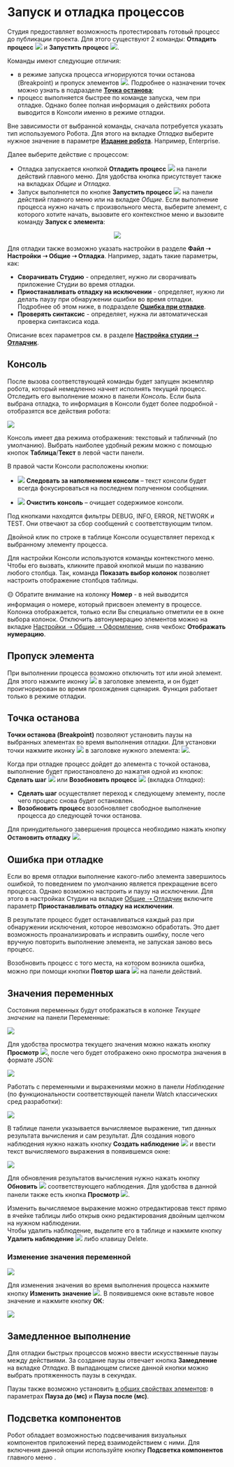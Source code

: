 # Запуск и отладка процессов

Студия предоставляет возможность протестировать готовый процесс до публикации проекта. Для этого существуют 2 команды: **Отладить процесс** ![](<../../../.gitbook/assets/1 (126).png>) и **Запустить процесс** ![](<../../../.gitbook/assets/0 (182).png>).

Команды имеют следующие отличия:
* в режиме запуска процесса игнорируются точки останова (Breakpoint) и пропуск элементов ![](../../../.gitbook/assets/ignore.png). Подробнее о назначении точек можно узнать в подразделе [**Точка останова**](https://docs.primo-rpa.ru/primo-rpa/primo-studio/process/debug#tochka-ostanova);
* процесс выполняется быстрее по команде запуска, чем при отладке. Однако более полная информация о действиях робота выводится в Консоли именно в режиме отладки. 

Вне зависимости от выбранной команды, сначала потребуется указать тип используемого Робота. Для этого на вкладке *Отладка* выберите нужное значение в параметре [**Издание робота**](https://docs.primo-rpa.ru/primo-rpa/primo-robot/intro#izdaniya). Например, Enterprise.

Далее выберите действие с процессом:

* Отладка запускается кнопкой **Отладить процесс** ![](<../../../.gitbook/assets/1 (126).png>) на панели действий главного меню. Для удобства кнопка присутствует также на вкладках *Общие* и *Отладка*. 
* Запуск выполняется по кнопке **Запустить процесс** ![](<../../../.gitbook/assets/0 (182).png>) на панели действий главного меню или на вкладке *Общие*. Если выполнение процесса нужно начать с произвольного места, выберите элемент, с которого хотите начать, вызовите его контекстное меню и вызовите команду **Запуск с элемента**:

<div style="text-align: center;">

![](<../../../.gitbook/assets/image (877).png>)

</div>
  
Для отладки также возможно указать настройки в разделе **Файл ➝ Настройки ➝ Общие ➝ Отладка**. Например, задать такие параметры, как:
* **Сворачивать Студию** - определяет, нужно ли сворачивать приложение Студии во время отладки.
* **Приостанавливать отладку на исключении** - определяет, нужно ли делать паузу при обнаружении ошибки во время отладки. Подробнее об этом ниже, в подразделе [**Ошибка при отладке**](https://docs.primo-rpa.ru/primo-rpa/primo-studio/process/debug#oshibka-pri-otladke).
* **Проверять синтаксис** - определяет, нужна ли автоматическая проверка синтаксиса кода.
 
Описание всех параметров см. в разделе [**Настройка студии ➝ Отладчик**](https://docs.primo-rpa.ru/primo-rpa/primo-studio/settings#otladchik).
  
## Консоль

После вызова соответствующей команды будет запущен экземпляр робота, который немедленно начнет исполнять текущий процесс. Отследить его выполнение можно в панели *Консоль*. Если была выбрана отладка, то информация в Консоли будет более подробной - отобразятся все действия робота:

![](<../../../.gitbook/assets/2 (8).png>)

Консоль имеет два режима отображения: текстовый и табличный (по умолчанию). Выбрать наиболее удобный режим можно с помощью кнопок **Таблица**/**Текст** в левой части панели.
  
В правой части Консоли расположены кнопки:

* ![](<../../../.gitbook/assets/3 (10).png>) **Следовать за наполнением консоли** – текст консоли будет всегда фокусироваться на последнем полученном сообщении.

* ![](<../../../.gitbook/assets/4 (8).png>) **Очистить консоль** – очищает содержимое консоли.

Под кнопками находятся фильтры DEBUG, INFO, ERROR, NETWORK и TEST. Они отвечают за сбор сообщений с соответствующим типом.
  
Двойной клик по строке в таблице Консоли осуществляет переход к выбранному элементу процесса.

Для настройки Консоли используются команды контекстного меню. Чтобы его вызвать, кликните правой кнопкой мыши по названию любого столбца. Так, команда **Показать выбор колонок** позволяет настроить отображение столбцов таблицы.
  
:yellow_circle: Обратите внимание на колонку **Номер** - в ней выводится информация о номере, который присвоен элементу в процессе. Колонка отображается, только если Вы специально отметили ее в окне выбора колонок. Отключить автонумерацию элементов можно на вкладке [Настройки ➝ Общие ➝ Оформление](https://docs.primo-rpa.ru/primo-rpa/primo-studio/settings#oformlenie), сняв чекбокс **Отображать нумерацию**.
  
## Пропуск элемента

При выполнении процесса возможно отключить тот или иной элемент. Для этого нажмите иконку ![](../../../.gitbook/assets/ignore.png) в заголовке элемента, и он будет проигнорирован во время прохождения сценария. Функция работает только в режиме отладки.  

## Точка останова

**Точки останова (Breakpoint)** позволяют установить паузы на выбранных элементах во время выполнения отладки. Для установки точки нажмите иконку ![](<../../../.gitbook/assets/6 (1).png>) в заголовке нужного элемента: ![](../../../.gitbook/assets/001.png).

Когда при отладке процесс дойдет до элемента с точкой останова, выполнение будет приостановлено до нажатия одной из кнопок: **Сделать шаг** ![](<../../../.gitbook/assets/9 (4).png>) или **Возобновить процесс** ![](../../../.gitbook/assets/10.png) (вкладка *Отладка*):
* **Сделать шаг** осуществляет переход к следующему элементу, после чего процесс снова будет остановлен. 
* **Возобновить процесс** возобновляет свободное выполнение процесса до следующей точки останова.

Для принудительного завершения процесса необходимо нажать кнопку **Остановить отладку** ![](<../../../.gitbook/assets/11 (2).png>).

## Ошибка при отладке

Если во время отладки выполнение какого-либо элемента завершилось ошибкой, то поведением по умолчанию является прекращение всего процесса. Однако возможно настроить и паузу на исключении. Для этого в настройках Студии на вкладке [Общие ➝ Отладчик](https://docs.primo-rpa.ru/primo-rpa/primo-studio/settings#otladchik) включите параметр **Приостанавливать отладку на исключении**.

В результате процесс будет останавливаться каждый раз при обнаружении исключения, которое невозможно обработать. Это дает возможность проанализировать и исправить ошибку, после чего вручную повторить выполнение элемента, не запуская заново весь процесс. 

Возобновить процесс с того места, на котором возникла ошибка, можно при помощи кнопки **Повтор шага** ![](<../../../.gitbook/assets/Повтор шага.png>) на панели действий.

## Значения переменных

Состояния переменных будут отображаться в колонке *Текущее значение* на панели Переменные:

![](<../../../.gitbook/assets/001 (4).png>)

Для удобства просмотра текущего значения можно нажать кнопку **Просмотр** ![](../../../.gitbook/assets/ViewVariable.png), после чего будет отображено окно просмотра значения в формате JSON:

![](<../../../.gitbook/assets/001 (6).png>)

Работать с переменными и выражениями можно в панели *Наблюдение* (по функциональности соответствующей панели Watch классических сред разработки):

![](<../../../.gitbook/assets/001 (18).png>)

В таблице панели указывается вычисляемое выражение, тип данных результата вычисления и сам результат. Для создания нового наблюдения нужно нажать кнопку **Создать наблюдение** ![](<../../../.gitbook/assets/12 (2) (3) (1) (1) (2) (1).png>) и ввести текст вычисляемого выражения в появившемся окне:

![](../../../.gitbook/assets/15.png)

Для обновления результатов вычисления нужно нажать кнопку **Обновить** ![](../../../.gitbook/assets/RefreshWatch.png) соответствующего наблюдения. Для удобства в данной панели также есть кнопка **Просмотр** ![](../../../.gitbook/assets/ViewVariable.png).

Изменить вычисляемое выражение можно отредактировав текст прямо в ячейке таблицы либо открыв окно редактирования двойным щелчком на нужном наблюдении.\
Чтобы удалить наблюдение, выделите его в таблице и нажмите кнопку **Удалить наблюдение** ![](<../../../.gitbook/assets/13 (1) (1) (2) (1) (1) (2) (1).png>) либо клавишу Delete.

### Изменение значения переменной

![](<../../../.gitbook/assets/image (607).png>)

Для изменения значения во время выполнения процесса нажмите кнопку **Изменить значение** ![](../../../.gitbook/assets/ChangeVariable.png). В появившемся окне вставьте новое значение и нажмите кнопку **ОК**:

![](<../../../.gitbook/assets/image (454).png>)


## Замедленное выполнение

Для отладки быстрых процессов можно ввести искусственные паузы между действиями. За создание паузы отвечает кнопка **Замедление** <img src="../../../.gitbook/assets/SlowStepOff.png" alt="" data-size="line"> на вкладке *Отладка*. В выпадающем списке данной кнопки можно выбрать протяженность паузы в секундах.
  
Паузы также возможно установить [в общих свойствах элементов](https://docs.primo-rpa.ru/primo-rpa/primo-studio/process/elements#svoistva-elementa): в параметрах **Пауза до (мс)** и **Пауза после (мс)**.  

## Подсветка компонентов

Робот обладает возможностью подсвечивания визуальных компонентов приложений перед взаимодействием с ними. Для включения данной опции используйте кнопку **Подсветка компонентов** главного меню <img src="../../../.gitbook/assets/btnHighlight32.png" alt="" data-size="line">.
